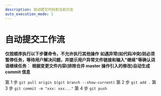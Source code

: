 ```yaml
---
description: 自动提交代码到当前分支
auto_execution_mode: 1
---
```


# 自动提交工作流

**仅按顺序执行以下步骤命令，不允许执行其他操作**
**如遇异常(如代码冲突)则必须暂停任务，等待用户解决问题，并提示用户异常文件链接和输入"继续"等确认词语继续任务**：
**根据变更文件内容(排除合并 master 操作引入的修改)自动生成 commit 信息**

第 1 步
`git pull origin $(git branch --show-current)`
第 2 步
`git add .`
第 3 步
`git commit -m "xxx: xxx..."`
第 4 步
`git push`